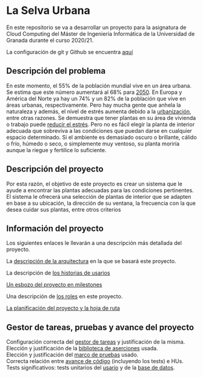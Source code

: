 # La Selva Urbana
En este repositorio se va a desarrollar un proyecto para la asignatura de Cloud Computing del Máster de Ingeniería Informática de la Universidad de Granada durante el curso 2020/21.

La configuración de git y Github se encuentra [aquí](setup_documentation/prep_repo.md)

## Descripción del problema
En este momento, el 55% de la población mundial vive en un área urbana. Se estima que este número aumentará al 68% para [2050](https://www.un.org/development/desa/en/news/population/2018-revision-of-world-urbanization-prospects.html). En Europa y América del Norte ya hay un 74% y un 82% de la población que vive en áreas urbanas, respectivamente.
Pero hay mucha gente que anhela la naturaleza y además, el nivel de estrés aumenta debido a la [urbanización](https://www.researchgate.net/publication/299078166_Impacts_of_urbanization_process_on_mental_health), entre otras razones. Se demuestra que tener plantas en su área de vivienda o trabajo puede [reducir el estrés](https://psychcentral.com/news/2020/01/06/plants-shown-to-reduce-stress-at-work/153075.html).
Pero no es fácil elegir la planta de interior adecuada que sobreviva a las condiciones que puedan darse en  cualquier espacio determinado. Si el ambiente es demasiado oscuro o brillante, cálido o frío, húmedo o seco, o simplemente muy ventoso, su planta moriría aunque la riegue y fertilice lo suficiente.

## Descripción del proyecto
Por esta razón, el objetivo de este proyecto es crear un sistema que le ayude a encontrar las plantas adecuadas para las condiciones pertinentes. El sistema le ofrecerá una selección de plantas de interior que se adapten en base a su ubicación, la dirección de su ventana, la frecuencia con la que desea cuidar sus plantas, entre otros criterios


## Información del proyecto
Los siguientes enlaces le llevarán a una descripción más detallada del proyecto.

La [descripción de la arquitectura](doc/arquitectura.md) en la que se basará este proyecto.

La descripción de [los historias de usarios](doc/user_stories.md)

[Un esbozo del proyecto en milestones](doc/milestones.md)

Una descripción de [los roles](doc/roles.md) en este proyecto.

[La planificación del proyecto y la hoja de ruta](doc/roadmap.md)

## Gestor de tareas, pruebas y avance del proyecto

Configuración correcta del [gestor de tareas](doc/gestor_tareas.md) y justificación de la misma.\
Elección y justificación de la [biblioteca de aserciones](doc/bib_aserciones.md) usada.\
Elección y justificación del [marco de pruebas](doc/marco_pruebas.md) usado.\
Correcta relación entre [avance de código](src/utils) (incluyendo los tests) e HUs.\
Tests significativos: tests unitarios del [usario](src/tests/test_user.py) y de la [base de datos](src/tests/test_plant.py).
